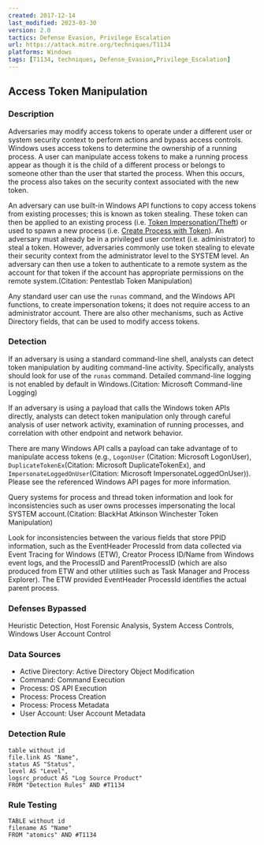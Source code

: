 ```yaml
---
created: 2017-12-14
last_modified: 2023-03-30
version: 2.0
tactics: Defense Evasion, Privilege Escalation
url: https://attack.mitre.org/techniques/T1134
platforms: Windows
tags: [T1134, techniques, Defense_Evasion,Privilege_Escalation]
---
```


## Access Token Manipulation

### Description

Adversaries may modify access tokens to operate under a different user or system security context to perform actions and bypass access controls. Windows uses access tokens to determine the ownership of a running process. A user can manipulate access tokens to make a running process appear as though it is the child of a different process or belongs to someone other than the user that started the process. When this occurs, the process also takes on the security context associated with the new token.

An adversary can use built-in Windows API functions to copy access tokens from existing processes; this is known as token stealing. These token can then be applied to an existing process (i.e. [Token Impersonation/Theft](https://attack.mitre.org/techniques/T1134/001)) or used to spawn a new process (i.e. [Create Process with Token](https://attack.mitre.org/techniques/T1134/002)). An adversary must already be in a privileged user context (i.e. administrator) to steal a token. However, adversaries commonly use token stealing to elevate their security context from the administrator level to the SYSTEM level. An adversary can then use a token to authenticate to a remote system as the account for that token if the account has appropriate permissions on the remote system.(Citation: Pentestlab Token Manipulation)

Any standard user can use the <code>runas</code> command, and the Windows API functions, to create impersonation tokens; it does not require access to an administrator account. There are also other mechanisms, such as Active Directory fields, that can be used to modify access tokens.

### Detection

If an adversary is using a standard command-line shell, analysts can detect token manipulation by auditing command-line activity. Specifically, analysts should look for use of the <code>runas</code> command. Detailed command-line logging is not enabled by default in Windows.(Citation: Microsoft Command-line Logging)

If an adversary is using a payload that calls the Windows token APIs directly, analysts can detect token manipulation only through careful analysis of user network activity, examination of running processes, and correlation with other endpoint and network behavior. 

There are many Windows API calls a payload can take advantage of to manipulate access tokens (e.g., <code>LogonUser</code> (Citation: Microsoft LogonUser), <code>DuplicateTokenEx</code>(Citation: Microsoft DuplicateTokenEx), and <code>ImpersonateLoggedOnUser</code>(Citation: Microsoft ImpersonateLoggedOnUser)). Please see the referenced Windows API pages for more information.

Query systems for process and thread token information and look for inconsistencies such as user owns processes impersonating the local SYSTEM account.(Citation: BlackHat Atkinson Winchester Token Manipulation)

Look for inconsistencies between the various fields that store PPID information, such as the EventHeader ProcessId from data collected via Event Tracing for Windows (ETW), Creator Process ID/Name from Windows event logs, and the ProcessID and ParentProcessID (which are also produced from ETW and other utilities such as Task Manager and Process Explorer). The ETW provided EventHeader ProcessId identifies the actual parent process.

### Defenses Bypassed

Heuristic Detection, Host Forensic Analysis, System Access Controls, Windows User Account Control

### Data Sources

  - Active Directory: Active Directory Object Modification
  -  Command: Command Execution
  -  Process: OS API Execution
  -  Process: Process Creation
  -  Process: Process Metadata
  -  User Account: User Account Metadata
### Detection Rule

```dataview
table without id
file.link AS "Name",
status AS "Status",
level AS "Level",
logsrc_product AS "Log Source Product"
FROM "Detection Rules" AND #T1134
```

### Rule Testing

```dataview
TABLE without id
filename AS "Name"
FROM "atomics" AND #T1134
```
